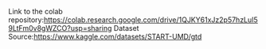 Link to the colab repository:https://colab.research.google.com/drive/1QJKY61xJz2p57hzLuI59LtFm0v8gWZCO?usp=sharing
Dataset Source:https://www.kaggle.com/datasets/START-UMD/gtd
